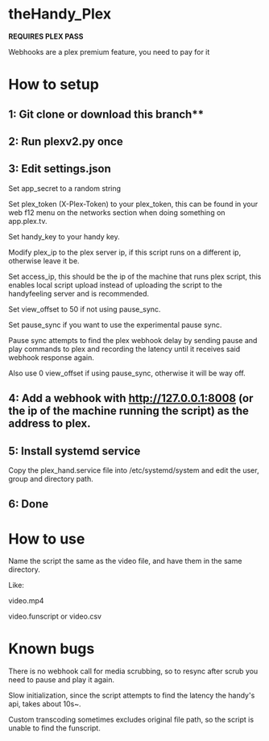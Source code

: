 # theHandy_Plex

**REQUIRES PLEX PASS**

Webhooks are a plex premium feature, you need to pay for it

# How to setup
## 1: Git clone or download this branch**


## 2: Run plexv2.py once


## 3: Edit settings.json


Set app_secret to a random string


Set plex_token (X-Plex-Token) to your plex_token, this can be found in your web f12 menu on the networks section when doing something on app.plex.tv.


Set handy_key to your handy key.


Modify plex_ip to the plex server ip, if this script runs on a different ip, otherwise leave it be.


Set access_ip, this should be the ip of the machine that runs plex script, this enables local script upload instead of uploading the script to the handyfeeling server and is recommended.


Set view_offset to 50 if not using pause_sync.


Set pause_sync if you want to use the experimental pause sync.


Pause sync attempts to find the plex webhook delay by sending pause and play commands to plex and recording the latency until it receives said webhook response again.

Also use 0 view_offset if using pause_sync, otherwise it will be way off.


## 4: Add a webhook with http://127.0.0.1:8008 (or the ip of the machine running the script) as the address to plex.


## 5: Install systemd service


Copy the plex_hand.service file into /etc/systemd/system and edit the user, group and directory path.


## 6: Done


# How to use

Name the script the same as the video file, and have them in the same directory.

Like:

video.mp4

video.funscript or video.csv

# Known bugs
There is no webhook call for media scrubbing, so to resync after scrub you need to pause and play it again.

Slow initialization, since the script attempts to find the latency the handy's api, takes about 10s~.

Custom transcoding sometimes excludes original file path, so the script is unable to find the funscript.
